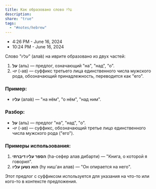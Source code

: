 ```yaml
---  
title: Как образовано слово עליו  
description:   
share: "true"  
tags:  
  - "#notes/hebrew"  
---  
```

  
- 4:26 PM - June 16, 2024  
- 10:24 PM - June 16, 2024  
  
  
Слово "עליו" (ала́в) на иврите образовано из двух частей:  
  
1. **על** (аль) — предлог, означающий "на", "над", "о".  
2. **-יו** (-ав) — суффикс третьего лица единственного числа мужского рода, обозначающий принадлежность, переводится как "его".  
  
### Пример:  
- **עליו** (ала́в) — "на нём", "о нём", "над ним".  
  
### Разбор:  
- **על** (аль) — предлог "на", "над", "о".  
- **-יו** (-ав) — суффикс, обозначающий третье лицо единственного числа мужского рода ("его").  
  
### Примеры использования:  
1. **הספר עליו דיברתי** (hа-сефер алав дибарти) — "Книга, о которой я говорил".  
2. **הוא נשען עליו** (hу ниш'ан алав) — "Он опирается на него".  
  
Этот предлог с суффиксом используется для указания на что-то или кого-то в контексте предложения.